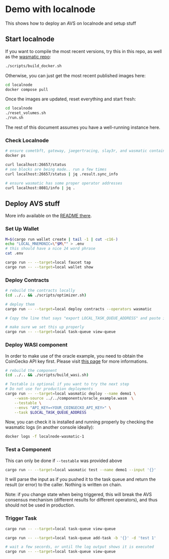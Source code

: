 # Demo with localnode

This shows how to deploy an AVS on localnode and setup stuff

## Start localnode

If you want to compile the most recent versions, try this in this repo, as well as
the [wasmatic repo](https://github.com/Lay3rLabs/wasmatic):

```bash
./scripts/build_docker.sh
```

Otherwise, you can just get the most recent published images here:

```bash
cd localnode
docker compose pull
```

Once the images are updated, reset everything and start fresh:

```bash
cd localnode
./reset_volumes.sh
./run.sh
```

The rest of this document assumes you have a well-running instance here.

### Check Localnode

```bash
# ensure cometbft, gateway, jaegertracing, slay3r, and wasmatic containers are running
docker ps

curl localhost:26657/status
# see blocks are being made.. run a few times
curl localhost:26657/status | jq .result.sync_info

# ensure wasmatic has some proper operator addresses
curl localhost:8081/info | jq .
```

## Deploy AVS stuff

More info available on the [README there](https://github.com/Lay3rLabs/example-avs-oracle/blob/main/tools/cli/README.md).

### Set Up Wallet

```bash
M=$(cargo run wallet create | tail -1 | cut -c16-)
echo "LOCAL_MNEMONIC=\"$M\"" > .env
# this should have a nice 24 word phrase
cat .env

cargo run -- --target=local faucet tap
cargo run -- --target=local wallet show
```

### Deploy Contracts

```bash
# rebuild the contracts locally
(cd ../.. && ./scripts/optimizer.sh)

# deploy them
cargo run -- --target=local deploy contracts --operators wasmatic

# Copy the line that says "export LOCAL_TASK_QUEUE_ADDRESS" and paste it in your shell

# make sure we set this up properly
cargo run -- --target=local task-queue view-queue
```

### Deploy WASI component

In order to make use of the oracle example, you need to obtain the CoinGecko API key first. Please visit [this page](https://docs.coingecko.com/reference/setting-up-your-api-key) for more informations.

```bash
# rebuild the component
(cd ../.. && ./scripts/build_wasi.sh)

# Testable is optional if you want to try the next step
# Do not use for production deployments
cargo run -- --target=local wasmatic deploy --name demo1 \
    --wasm-source ../../components/oracle_example.wasm  \
    --testable \
    --envs "API_KEY=<YOUR_COINGECKO_API_KEY>" \
    --task $LOCAL_TASK_QUEUE_ADDRESS
```

Now, you can check it is installed and running properly by checking
the wasmatic logs (in another console ideally):

```bash
docker logs -f localnode-wasmatic-1
```

### Test a Component

This can only be done if `--testable` was provided above

```bash
cargo run -- --target=local wasmatic test --name demo1 --input '{}'
```

It will parse the input as if you pushed it to the task queue and return
the result (or error) to the caller. Nothing is written on chain.

Note: if you change state when being triggered, this will break the AVS
consensus mechanism (different results for different operators), and thus
should not be used in production.

### Trigger Task

```bash
cargo run -- --target=local task-queue view-queue

cargo run -- --target=local task-queue add-task -b '{}' -d 'test 1'

# wait a few secords, or until the log output shows it is executed
cargo run -- --target=local task-queue view-queue
```
